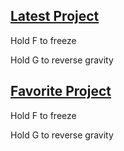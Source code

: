 ## [Latest Project](https://kahnjasper.github.io/nineteen/index.html)
Hold F to freeze

Hold G to reverse gravity

## [Favorite Project](https://kahnjasper.github.io/nineteen/index.html)
Hold F to freeze

Hold G to reverse gravity
